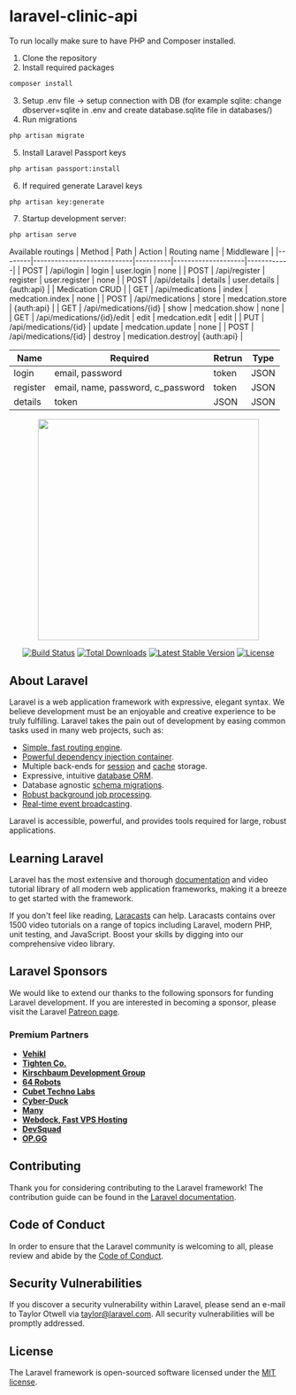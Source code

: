 # laravel-clinic-api
To run locally make sure to have PHP and Composer installed.

1. Clone the repository
2. Install required packages
```bash
composer install
```
3. Setup .env file -> setup connection with DB (for example sqlite: change dbserver=sqlite in .env and create database.sqlite file in databases/)
4. Run migrations
```bash
php artisan migrate
```
5. Install Laravel Passport keys
```bash
php artisan passport:install
```
6. If required generate Laravel keys
```bash
php artisan key:generate
```
7. Startup development server:
```bash
php artisan serve
```

Available routings
| Method | Path                       | Action   | Routing name       | Middleware |
|--------|----------------------------|----------|--------------------|------------|
| POST   | /api/login                 | login    | user.login         | none       |
| POST   | /api/register              | register | user.register      | none       |
| POST   | /api/details               | details  | user.details       | {auth:api} |
|                          Medication CRUD                                         |
| GET    | /api/medications           | index     | medcation.index   | none       |
| POST   | /api/medications           | store     | medcation.store   | {auth:api} |
| GET    | /api/medications/{id}      | show      | medcation.show    | none       |
| GET    | /api/medications/{id}/edit | edit      | medcation.edit    | edit       |
| PUT    | /api/medications/{id}      | update    | medcation.update  | none       |
| POST   | /api/medications/{id}      | destroy   | medication.destroy| {auth:api} |


| Name     | Required                          | Retrun | Type |
|----------|-----------------------------------|--------|------|
| login    | email, password                   | token  | JSON |
| register | email, name, password, c_password | token  | JSON |
| details  | token                             | JSON   | JSON |

<p align="center"><a href="https://laravel.com" target="_blank"><img src="https://raw.githubusercontent.com/laravel/art/master/logo-lockup/5%20SVG/2%20CMYK/1%20Full%20Color/laravel-logolockup-cmyk-red.svg" width="400"></a></p>

<p align="center">
<a href="https://travis-ci.org/laravel/framework"><img src="https://travis-ci.org/laravel/framework.svg" alt="Build Status"></a>
<a href="https://packagist.org/packages/laravel/framework"><img src="https://img.shields.io/packagist/dt/laravel/framework" alt="Total Downloads"></a>
<a href="https://packagist.org/packages/laravel/framework"><img src="https://img.shields.io/packagist/v/laravel/framework" alt="Latest Stable Version"></a>
<a href="https://packagist.org/packages/laravel/framework"><img src="https://img.shields.io/packagist/l/laravel/framework" alt="License"></a>
</p>

## About Laravel

Laravel is a web application framework with expressive, elegant syntax. We believe development must be an enjoyable and creative experience to be truly fulfilling. Laravel takes the pain out of development by easing common tasks used in many web projects, such as:

- [Simple, fast routing engine](https://laravel.com/docs/routing).
- [Powerful dependency injection container](https://laravel.com/docs/container).
- Multiple back-ends for [session](https://laravel.com/docs/session) and [cache](https://laravel.com/docs/cache) storage.
- Expressive, intuitive [database ORM](https://laravel.com/docs/eloquent).
- Database agnostic [schema migrations](https://laravel.com/docs/migrations).
- [Robust background job processing](https://laravel.com/docs/queues).
- [Real-time event broadcasting](https://laravel.com/docs/broadcasting).

Laravel is accessible, powerful, and provides tools required for large, robust applications.

## Learning Laravel

Laravel has the most extensive and thorough [documentation](https://laravel.com/docs) and video tutorial library of all modern web application frameworks, making it a breeze to get started with the framework.

If you don't feel like reading, [Laracasts](https://laracasts.com) can help. Laracasts contains over 1500 video tutorials on a range of topics including Laravel, modern PHP, unit testing, and JavaScript. Boost your skills by digging into our comprehensive video library.

## Laravel Sponsors

We would like to extend our thanks to the following sponsors for funding Laravel development. If you are interested in becoming a sponsor, please visit the Laravel [Patreon page](https://patreon.com/taylorotwell).

### Premium Partners

- **[Vehikl](https://vehikl.com/)**
- **[Tighten Co.](https://tighten.co)**
- **[Kirschbaum Development Group](https://kirschbaumdevelopment.com)**
- **[64 Robots](https://64robots.com)**
- **[Cubet Techno Labs](https://cubettech.com)**
- **[Cyber-Duck](https://cyber-duck.co.uk)**
- **[Many](https://www.many.co.uk)**
- **[Webdock, Fast VPS Hosting](https://www.webdock.io/en)**
- **[DevSquad](https://devsquad.com)**
- **[OP.GG](https://op.gg)**

## Contributing

Thank you for considering contributing to the Laravel framework! The contribution guide can be found in the [Laravel documentation](https://laravel.com/docs/contributions).

## Code of Conduct

In order to ensure that the Laravel community is welcoming to all, please review and abide by the [Code of Conduct](https://laravel.com/docs/contributions#code-of-conduct).

## Security Vulnerabilities

If you discover a security vulnerability within Laravel, please send an e-mail to Taylor Otwell via [taylor@laravel.com](mailto:taylor@laravel.com). All security vulnerabilities will be promptly addressed.

## License

The Laravel framework is open-sourced software licensed under the [MIT license](https://opensource.org/licenses/MIT).
